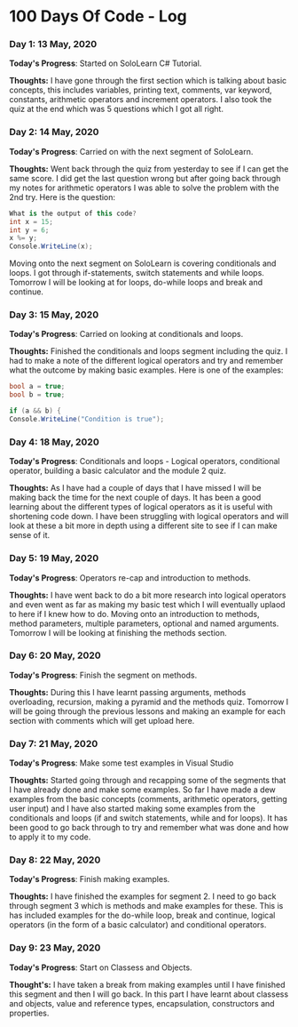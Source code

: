 # 100 Days Of Code - Log

### Day 1: 13 May, 2020

**Today's Progress**: Started on SoloLearn C# Tutorial. 

**Thoughts:** I have gone through the first section which is talking about basic concepts, this includes variables, printing text, comments, var keyword, constants, arithmetic operators and increment operators. I also took the quiz at the end which was 5 questions which I got all right.

### Day 2: 14 May, 2020

**Today's Progress**: Carried on with the next segment of SoloLearn.

**Thoughts:** Went back through the quiz from yesterday to see if I can get the same score. I did get the last question wrong but after going back through my notes for arithmetic operators I was able to solve the problem with the 2nd try. Here is the question:
```csharp
What is the output of this code?
int x = 15;
int y = 6;
x %= y;
Console.WriteLine(x);
```
Moving onto the next segment on SoloLearn is covering conditionals and loops. I got through if-statements, switch statements and while loops. Tomorrow I will be looking at for loops, do-while loops and break and continue. 

### Day 3: 15 May, 2020

**Today's Progress**: Carried on looking at conditionals and loops.

**Thoughts:** Finished the conditionals and loops segment including the quiz. I had to make a note of the different logical operators and try and remember what the outcome by making basic examples. Here is one of the examples:
```csharp
bool a = true;
bool b = true;

if (a && b) {
Console.WriteLine("Condition is true");
```

### Day 4: 18 May, 2020

**Today's Progress**: Conditionals and loops - Logical operators, conditional operator, building a basic calculator and the module 2 quiz. 

**Thoughts:** As I have had a couple of days that I have missed I will be making back the time for the next couple of days. It has been a good learning about the different types of logical operators as it is useful with shortening code down. I have been struggling with logical operators and will look at these a bit more in depth using a different site to see if I can make sense of it.


### Day 5: 19 May, 2020

**Today's Progress**: Operators re-cap and introduction to methods. 

**Thoughts:** I have went back to do a bit more research into logical operators and even went as far as making my basic test which I will eventually uplaod to here if I knew how to do. Moving onto an introduction to methods, method parameters, multiple parameters, optional and named arguments. Tomorrow I will be looking at finishing the methods section.


### Day 6: 20 May, 2020

**Today's Progress**: Finish the segment on methods.

**Thoughts:** During this I have learnt passing arguments, methods overloading, recursion, making a pyramid and the methods quiz. Tomorrow I will be going through the previous lessons and making an example for each section with comments which will get upload here. 


### Day 7: 21 May, 2020

**Today's Progress**: Make some test examples in Visual Studio

**Thoughts:** Started going through and recapping some of the segments that I have already done and make some examples. So far I have made a dew examples from the basic concepts  (comments, arithmetic operators, getting user input) and I have also started making some examples from the conditionals and loops (if and switch statements, while and for loops). It has been good to go back through to try and remember what was done and how to apply it to my code. 


### Day 8: 22 May, 2020

**Today's Progress**: Finish making examples.

**Thoughts:** I have finished the examples for segment 2. I need to go back through segment 3 which is methods and make examples for these. This is has included examples for the do-while loop, break and continue, logical operators (in the form of a basic calculator) and conditional operators. 


### Day 9: 23 May, 2020

**Today's Progress**: Start on Classess and Objects.

**Thought's:** I have taken a break from making examples until I have finished this segment and then I will go back. In this part I have learnt about classess and objects, value and reference types, encapsulation, constructors and properties. 

